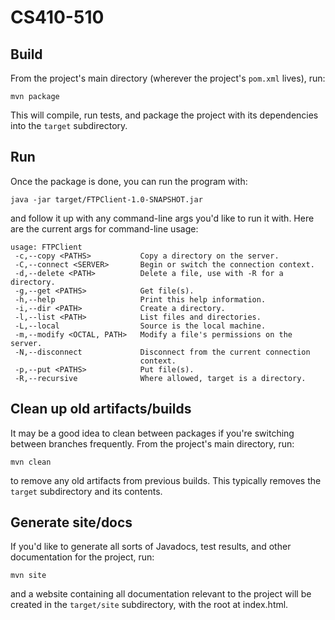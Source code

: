 # CS410-510
## Build
From the project's main directory (wherever the project's `pom.xml` lives), run:

`mvn package`

This will compile, run tests, and package the project with its dependencies into the `target` subdirectory.
## Run
Once the package is done, you can run the program with:

`java -jar target/FTPClient-1.0-SNAPSHOT.jar`

and follow it up with any command-line args you'd like to run it with. Here are the current args for command-line usage:

```
usage: FTPClient
 -c,--copy <PATHS>           Copy a directory on the server.
 -C,--connect <SERVER>       Begin or switch the connection context.
 -d,--delete <PATH>          Delete a file, use with -R for a directory.
 -g,--get <PATHS>            Get file(s).
 -h,--help                   Print this help information.
 -i,--dir <PATH>             Create a directory.
 -l,--list <PATH>            List files and directories.
 -L,--local                  Source is the local machine.
 -m,--modify <OCTAL, PATH>   Modify a file's permissions on the server.
 -N,--disconnect             Disconnect from the current connection
                             context.
 -p,--put <PATHS>            Put file(s).
 -R,--recursive              Where allowed, target is a directory.
```
## Clean up old artifacts/builds
It may be a good idea to clean between packages if you're switching between branches frequently. From the project's main directory, run:

`mvn clean`

to remove any old artifacts from previous builds. This typically removes the `target` subdirectory and its contents.
## Generate site/docs
If you'd like to generate all sorts of Javadocs, test results, and other documentation for the project, run:

`mvn site`

and a website containing all documentation relevant to the project will be created in the `target/site` subdirectory, with the root at index.html.
